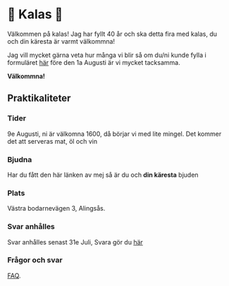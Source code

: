 # 🎉 Kalas 🎉
Välkommen på kalas! Jag har fyllt 40 år och ska detta fira med kalas, du och din käresta är varmt välkommna!

Jag vill mycket gärna veta hur många vi blir så om du/ni kunde fylla i formuläret
[här](https://docs.google.com/forms/d/e/1FAIpQLSdt3tNHtrMsa5QqN5EWIQ-Ra5dY1HEjQWOg8XKJ3NAqfUctGg/viewform?usp=dialog) 
före den 1a Augusti är vi mycket tacksamma.

**Välkommna!**

## Praktikaliteter

### Tider

9e Augusti, ni är välkomna 1600, då börjar vi med lite mingel. Det kommer det att serveras mat, öl och vin

### Bjudna

Har du fått den här länken av mej så är du och **din käresta** bjuden

### Plats

Västra bodarnevägen 3, Alingsås.

### Svar anhålles

Svar anhålles senast 31e Juli, Svara gör du 
[här](https://docs.google.com/forms/d/e/1FAIpQLSdt3tNHtrMsa5QqN5EWIQ-Ra5dY1HEjQWOg8XKJ3NAqfUctGg/viewform?usp=dialog)

### Frågor och svar

[FAQ](./faq.html).